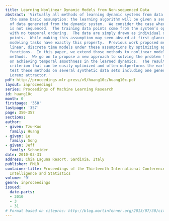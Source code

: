 ```yaml
---
title: Learning Nonlinear Dynamic Models from Non-sequenced Data
abstract: 'Virtually all methods of learning dynamic systems from data start from
  the same basic assumption: the learning algorithm will be given a sequence, or trajectory,
  of data generated from the dynamic system.  We consider the case where the data
  is not sequenced.  The training data points come from the system’s operation but
  with no temporal ordering.  The data are simply drawn as individual disconnected
  points.  While making this assumption may seem absurd at first glance, many scientific
  modeling tasks have exactly this property.  Previous work proposed methods for learning
  linear, discrete time models under these assumptions by optimizing approximate likelihood
  functions.  In this paper, we extend those methods to nonlinear models using kernel
  methods.  We go on to propose a new approach to solving the problem that focuses
  on achieving temporal smoothness in the learned dynamics.  The result is a convex
  criterion that can be easily optimized and often outperforms the earlier methods.  We
  test these methods on several synthetic data sets including one generated from the
  Lorenz attractor.'
pdf: http://proceedings.mlr.press/v9/huang10c/huang10c.pdf
layout: inproceedings
series: Proceedings of Machine Learning Research
id: huang10c
month: 0
firstpage: '350'
lastpage: '357'
page: 350-357
sections: 
author:
- given: Tzu–Kuo
  family: Huang
- given: Le
  family: Song
- given: Jeff
  family: Schneider
date: 2010-03-31
address: Chia Laguna Resort, Sardinia, Italy
publisher: PMLR
container-title: Proceedings of the Thirteenth International Conference on Artificial
  Intelligence and Statistics
volume: '9'
genre: inproceedings
issued:
  date-parts:
  - 2010
  - 3
  - 31
# Format based on citeproc: http://blog.martinfenner.org/2013/07/30/citeproc-yaml-for-bibliographies/
---
```

